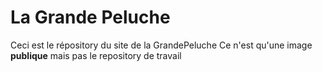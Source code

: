 # La Grande Peluche
Ceci est le répository du site de la GrandePeluche
Ce n'est qu'une image **publique** mais pas le repository de travail
